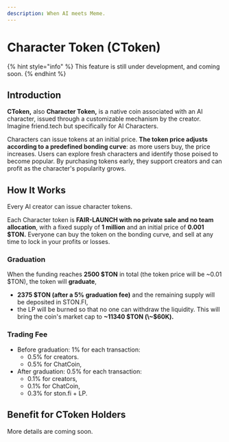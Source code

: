 ```yaml
---
description: When AI meets Meme.
---
```


# Character Token (CToken)

{% hint style="info" %}
This feature is still under development, and coming soon.
{% endhint %}

## Introduction

**CToken,** also **Character Token,** is a native coin associated with an AI character, issued through a customizable mechanism by the creator. Imagine friend.tech but specifically for AI Characters.

Characters can issue tokens at an initial price. **The token price adjusts according to a predefined bonding curve**: as more users buy, the price increases. Users can explore fresh characters and identify those poised to become popular. By purchasing tokens early, they support creators and can profit as the character's popularity grows.

## How It Works

Every AI creator can issue character tokens.&#x20;

Each Character token is **FAIR-LAUNCH with no private sale and no team allocation**, with a fixed supply of **1 million** and an initial price of **0.001 $TON.** Everyone can buy the token on the bonding curve, and sell at any time to lock in your profits or losses.

### **Graduation**

When the funding reaches **2500 $TON** in total (the token price will be \~0.01 $TON), the token will **graduate**,

* **2375 $TON (after a 5% graduation fee)** and the remaining supply will be deposited in STON.FI,
* the LP will be burned so that no one can withdraw the liquidity. This will bring the coin's market cap to **\~11340 $TON (\~$60K).**

### Trading Fee

* Before graduation: 1% for each transaction:
  * 0.5% for creators.
  * 0.5% for ChatCoin,
* After graduation: 0.5% for each transaction:
  * 0.1% for creators,
  * 0.1% for ChatCoin,
  * 0.3% for ston.fi + LP.&#x20;

## Benefit for CToken Holders

More details are coming soon.
